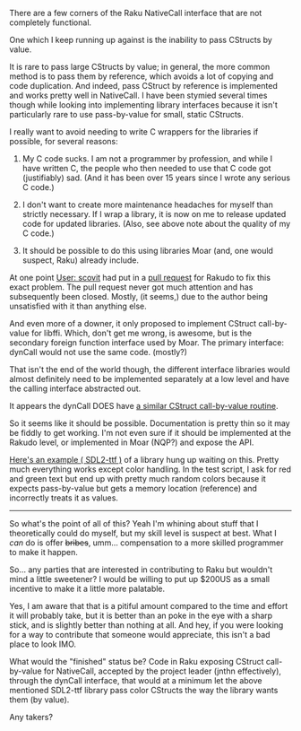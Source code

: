 There are a few corners of the Raku NativeCall interface that are not completely
functional.

One which I keep running up against is the inability to pass CStructs by value.

It is rare to pass large CStructs by value; in general, the more common method
is to pass them by reference, which avoids a lot of copying and code
duplication. And indeed, pass CStruct by reference is implemented and works
pretty well in NativeCall. I have been stymied several times though while
looking into implementing library interfaces because it isn't particularly rare
to use pass-by-value for small, static CStructs.

I really want to avoid needing to write C wrappers for the libraries if
possible, for several reasons:

1. My C code sucks. I am not  a programmer by profession, and while I have written C, the people who then needed to use that C code got (justifiably) sad. (And it has been over 15 years since I wrote any serious C code.)

2. I don't want to create more maintenance headaches for myself than strictly
necessary. If I wrap a library, it is now on me to release updated code for
updated libraries. (Also, see above note about the quality of my C code.)

3. It should be possible to do this using libraries Moar (and, one would suspect, Raku) already include.

At one point [User: scovit](http://github.com/scovit) had put in a [pull
request](https://github.com/rakudo/rakudo/pull/2648) for Rakudo to fix this
exact problem. The pull request never got much attention and has subsequently
been closed. Mostly, (it seems,) due to the author being unsatisfied with it than anything else.

And even more of a downer, it only proposed to implement CStruct call-by-value
for libffi. Which, don't get me wrong, is awesome, but is the secondary foreign
function interface used by Moar. The primary interface: dynCall would not use the
same code. (mostly?)

That isn't the end of the world though, the different interface libraries would
almost definitely need to be implemented separately at a low level and have the
calling interface abstracted out.

It appears the dynCall DOES have [a similar CStruct call-by-value routine](https://github.com/MoarVM/dyncall/blob/463573e7aa6ef3a9c361106463fad07c41861af3/dyncall/dyncall_api.c#L150).

So it seems like it should be possible. Documentation is pretty thin so it may
be fiddly to get working. I'm not even sure if it should be implemented at the
Rakudo level, or implemented in Moar (NQP?) and expose the API.

[Here's an example ( SDL2-ttf )](https://github.com/thundergnat/SDL2-ttf) of a library hung up
waiting on this. Pretty much everything works except color handling. In the test script,
I ask for red and green text but end up with pretty much random colors because it
expects pass-by-value but gets a memory location (reference) and incorrectly treats it as
values.

  * * * *

So what's the point of all of this? Yeah I'm whining about stuff that I theoretically
could do myself, but my skill level is suspect at best. What I <em>can</em> do is offer <strike>bribes</strike>, umm...  compensation to a more skilled programmer to make it happen.

So... any parties that are interested in contributing to Raku but wouldn't mind
a little sweetener? I would be willing to put up $200US as a small incentive to
make it a little more palatable.

Yes, I am aware that that is a pitiful amount compared to the time and effort
it will probably take, but it is better than an poke in the eye with a sharp
stick, and is slightly better than nothing at all. And hey, if you were looking
for a way to contribute that someone would appreciate, this isn't a bad place to
look IMO.

What would the "finished" status be? Code in Raku exposing CStruct call-by-value
for NativeCall, accepted by the project leader (jnthn effectively), through the
dynCall interface, that would at a minimum let the above mentioned SDL2-ttf
library pass color CStructs the way the library wants them (by value).

Any takers?
